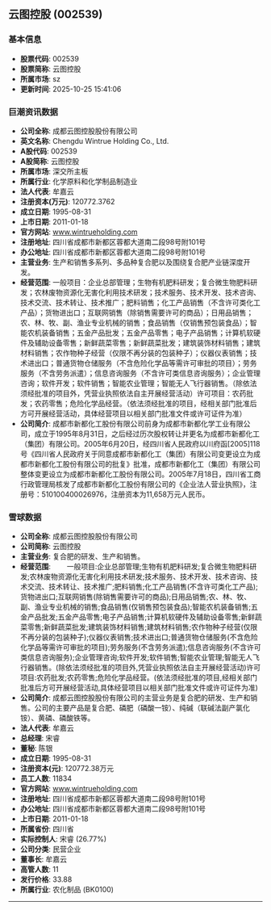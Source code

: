 ## 云图控股 (002539)

### 基本信息

- **股票代码**: 002539
- **股票简称**: 云图控股
- **所属市场**: sz
- **更新时间**: 2025-10-25 15:41:06

### 巨潮资讯数据

- **公司全称**: 成都云图控股股份有限公司
- **英文名称**: Chengdu Wintrue Holding Co., Ltd.
- **A股代码**: 002539
- **A股简称**: 云图控股
- **所属市场**: 深交所主板
- **所属行业**: 化学原料和化学制品制造业
- **法人代表**: 牟嘉云
- **注册资本(万元)**: 120772.3762
- **成立日期**: 1995-08-31
- **上市日期**: 2011-01-18
- **官方网站**: www.wintrueholding.com
- **注册地址**: 四川省成都市新都区蓉都大道南二段98号附101号
- **办公地址**: 四川省成都市新都区蓉都大道南二段98号附101号
- **主营业务**: 生产和销售多系列、多品种复合肥以及围绕复合肥产业链深度开发。
- **经营范围**: 一般项目：企业总部管理；生物有机肥料研发；复合微生物肥料研发；农林废物资源化无害化利用技术研发；技术服务、技术开发、技术咨询、技术交流、技术转让、技术推广；肥料销售；化工产品销售（不含许可类化工产品）；货物进出口；互联网销售（除销售需要许可的商品）；日用品销售；农、林、牧、副、渔业专业机械的销售；食品销售（仅销售预包装食品）；智能农机装备销售；五金产品批发；五金产品零售；电子产品销售；计算机软硬件及辅助设备零售；新鲜蔬菜零售；新鲜蔬菜批发；建筑装饰材料销售；建筑材料销售；农作物种子经营（仅限不再分装的包装种子）；仪器仪表销售；技术进出口；普通货物仓储服务（不含危险化学品等需许可审批的项目）；劳务服务（不含劳务派遣）；信息咨询服务（不含许可类信息咨询服务）；企业管理咨询；软件开发；软件销售；智能农业管理；智能无人飞行器销售。（除依法须经批准的项目外，凭营业执照依法自主开展经营活动）许可项目：农药批发；农药零售；危险化学品经营。（依法须经批准的项目，经相关部门批准后方可开展经营活动，具体经营项目以相关部门批准文件或许可证件为准）
- **公司简介**: 成都市新都化工股份有限公司前身为成都市新都化学工业有限公司，成立于1995年8月31日，之后经过历次股权转让并更名为成都市新都化工（集团）有限公司。2005年6月20日，经四川省人民政府以川府函[2005]118号《四川省人民政府关于同意成都市新都化工（集团）有限公司变更设立为成都市新都化工股份有限公司的批复》批准，成都市新都化工（集团）有限公司整体变更设立为成都市新都化工股份有限公司。2005年7月18日，四川省工商行政管理局核发了成都市新都化工股份有限公司的《企业法人营业执照》，注册号：510100400026976，注册资本为11,658万元人民币。

### 雪球数据

- **公司全称**: 成都云图控股股份有限公司
- **公司简称**: 云图控股
- **主营业务**: 复合肥的研发、生产和销售。
- **经营范围**: 　　一般项目:企业总部管理;生物有机肥料研发;复合微生物肥料研发;农林废物资源化无害化利用技术研发;技术服务、技术开发、技术咨询、技术交流、技术转让、技术推广;肥料销售;化工产品销售(不含许可类化工产品);货物进出口;互联网销售(除销售需要许可的商品);日用品销售;农、林、牧、副、渔业专业机械的销售;食品销售(仅销售预包装食品);智能农机装备销售;五金产品批发;五金产品零售;电子产品销售;计算机软硬件及辅助设备零售;新鲜蔬菜零售;新鲜蔬菜批发;建筑装饰材料销售;建筑材料销售;农作物种子经营(仅限不再分装的包装种子);仪器仪表销售;技术进出口;普通货物仓储服务(不含危险化学品等需许可审批的项目);劳务服务(不含劳务派遣);信息咨询服务(不含许可类信息咨询服务);企业管理咨询;软件开发;软件销售;智能农业管理;智能无人飞行器销售。(除依法须经批准的项目外,凭营业执照依法自主开展经营活动)许可项目:农药批发;农药零售;危险化学品经营。(依法须经批准的项目,经相关部门批准后方可开展经营活动,具体经营项目以相关部门批准文件或许可证件为准)
- **公司简介**: 成都云图控股股份有限公司的主营业务是复合肥的研发、生产和销售。公司的主要产品是复合肥、磷肥（磷酸一铵）、纯碱（联碱法副产氯化铵）、黄磷、磷酸铁等。
- **法人代表**: 牟嘉云
- **总经理**: 宋睿
- **董秘**: 陈银
- **成立日期**: 1995-08-31
- **注册资本(元)**: 120772.38万元
- **员工人数**: 11834
- **官方网站**: www.wintrueholding.com
- **注册地址**: 四川省成都市新都区蓉都大道南二段98号附101号
- **办公地址**: 四川省成都市新都区蓉都大道南二段98号附101号
- **上市日期**: 2011-01-18
- **所属省份**: 四川省
- **实际控制人**: 宋睿 (26.77%)
- **公司分类**: 民营企业
- **董事长**: 牟嘉云
- **高管人数**: 11
- **发行价格**: 33.88
- **所属行业**: 农化制品 (BK0100)

---